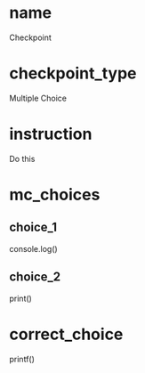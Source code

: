 # name
Checkpoint 

# checkpoint_type
Multiple Choice

# instruction
Do this

# mc_choices

## choice_1
console.log()

## choice_2
print()

# correct_choice
printf()